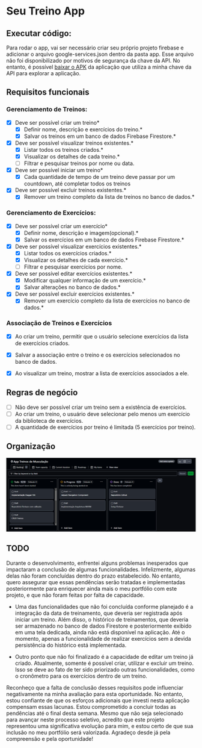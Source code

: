 # Seu Treino App

## Executar código:
Para rodar o app, vai ser necessário criar seu próprio projeto firebase e adicionar o arquivo google-services.json dentro da pasta app. Esse arquivo não foi disponibilizado por motivos de segurança da chave da API.
No entanto, é possível [baixar o APK](https://github.com/lamenkazu/SeuTreino/releases/tag/v0.0.1) da aplicação que utiliza a minha chave da API para explorar a aplicação.

## Requisitos funcionais
### Gerenciamento de Treinos:
- [x] Deve ser possível criar um treino*
  - [x] Definir nome, descrição e exercícios do treino.*
  - [x] Salvar os treinos em um banco de dados Firebase Firestore.*

- [x] Deve ser possível visualizar treinos existentes.*
  - [x] Listar todos os treinos criados.*
  - [x] Visualizar os detalhes de cada treino.*
  - [ ] Filtrar e pesquisar treinos por nome ou data.

- [x] Deve ser possível iniciar um treino*
  - [x] Cada quantidade de tempo de um treino deve passar por um countdown, até completar todos os treinos

- [x] Deve ser possível excluir treinos existentes.*
  - [x] Remover um treino completo da lista de treinos no banco de dados.*

### Gerenciamento de Exercícios:
- [x] Deve ser possível criar um exercício*
  - [x] Definir nome, descrição e imagem(opcional).*
  - [x] Salvar os exercícios em um banco de dados Firebase Firestore.*

- [x] Deve ser possível visualizar exercícios existentes.*
  - [x] Listar todos os exercícios criados.*
  - [x] Visualizar os detalhes de cada exercício.*
  - [ ] Filtrar e pesquisar exercícios por nome.

- [x] Deve ser possível editar exercícios existentes.*
  - [x] Modificar qualquer informação de um exercício.*
  - [x] Salvar alterações no banco de dados.*

- [x] Deve ser possível excluir exercícios existentes.*
  - [x] Remover um exercício completo da lista de exercícios no banco de dados.*

### Associação de Treinos e Exercícios
- [x] Ao criar um treino, permitir que o usuário selecione exercícios da lista de exercícios criados.
- [x] Salvar a associação entre o treino e os exercícios selecionados no banco de dados.
- [x] Ao visualizar um treino, mostrar a lista de exercícios associados a ele.


## Regras de negócio
- [ ] Não deve ser possível criar um treino sem a existência de exercícios.
- [ ] Ao criar um treino, o usuário deve selecionar pelo menos um exercício da biblioteca de exercícios.
- [ ] A quantidade de exercícios por treino é limitada (5 exercícios por treino).

## Organização
![img.png](img.png)

## TODO
Durante o desenvolvimento, enfrentei alguns problemas inesperados que impactaram a conclusão de algumas funcionalidades. Infelizmente, algumas delas não foram concluídas dentro do prazo estabelecido. No entanto, quero assegurar que essas pendências serão tratadas e implementadas posteriormente para enriquecer ainda mais o meu portfólio com este projeto, e que não foram feitas por falta de capacidade.

- Uma das funcionalidades que não foi concluída conforme planejado é a integração da data de treinamento, que deveria ser registrada após iniciar um treino. Além disso, o histórico de treinamentos, que deveria ser armazenado no banco de dados Firestore e posteriormente exibido em uma tela dedicada, ainda não está disponível na aplicação. Até o momento, apenas a funcionalidade de realizar exercícios sem a devida persistência do histórico está implementada.

- Outro ponto que não foi finalizado é a capacidade de editar um treino já criado. Atualmente, somente é possível criar, utilizar e excluir um treino. Isso se deve ao fato de ter sido priorizado outras funcionalidades, como o cronômetro para os exercícios dentro de um treino.

Reconheço que a falta de conclusão desses requisitos pode influenciar negativamente na minha avaliação para esta oportunidade. No entanto, estou confiante de que os esforços adicionais que investi nesta aplicação compensam essas lacunas. Estou comprometido a concluir todas as pendências até o final desta semana. Mesmo que não seja selecionado para avançar neste processo seletivo, acredito que este projeto representou uma significativa evolução para mim, e estou certo de que sua inclusão no meu portfólio será valorizada. Agradeço desde já pela compreensão e pela oportunidade!
